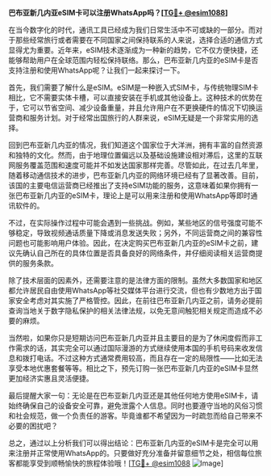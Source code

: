 **巴布亚新几内亚eSIM卡可以注册WhatsApp吗？[[TG💪+ @esim1088](https://t.me/s/esim1088)]**

在当今数字化的时代，通讯工具已经成为我们日常生活中不可或缺的一部分。而对于那些经常旅行或者需要在不同国家之间保持联系的人来说，选择合适的通信方式显得尤为重要。近年来，eSIM技术逐渐成为一种新的趋势，它不仅方便快捷，还能够帮助用户在全球范围内轻松保持联络。那么，巴布亚新几内亚的eSIM卡是否支持注册和使用WhatsApp呢？让我们一起来探讨一下。

首先，我们需要了解什么是eSIM。eSIM是一种嵌入式SIM卡，与传统物理SIM卡相比，它不需要实体卡槽，可以直接安装在手机或其他设备上。这种技术的优势在于，它可以节省空间、减少设备重量，并且允许用户在不更换硬件的情况下切换运营商和服务计划。对于经常出国旅行的人群来说，eSIM无疑是一个非常实用的选择。

回到巴布亚新几内亚的情况，我们知道这个国家位于大洋洲，拥有丰富的自然资源和独特的文化。然而，由于地理位置偏远以及基础设施建设相对滞后，这里的互联网服务覆盖范围和速度可能并不如发达国家那样完善。尽管如此，在过去几年里，随着移动通信技术的进步，巴布亚新几内亚的网络环境已经有了显著改善。目前，该国的主要电信运营商已经推出了支持eSIM功能的服务，这意味着如果你拥有一张巴布亚新几内亚的eSIM卡，理论上是可以用来注册和使用WhatsApp等即时通讯软件的。

不过，在实际操作过程中可能会遇到一些挑战。例如，某些地区的信号强度可能不够稳定，导致视频通话质量下降或消息发送失败；另外，不同运营商之间的兼容性问题也可能影响用户体验。因此，在决定购买巴布亚新几内亚的eSIM卡之前，建议先确认自己所在的具体位置是否具备良好的网络条件，并仔细阅读相关运营商提供的服务条款。

除了技术层面的因素外，还需要注意的是法律方面的限制。虽然大多数国家和地区都允许居民自由使用WhatsApp等社交媒体平台进行交流，但也有少数地方出于国家安全考虑对其实施了严格管控。因此，在前往巴布亚新几内亚之前，请务必提前查询当地关于数字隐私保护的相关法律法规，以免无意间触犯相关规定而造成不必要的麻烦。

当然啦，如果你只是短期访问巴布亚新几内亚并且主要目的是为了休闲度假而非工作需求的话，其实完全可以通过国际漫游的方式继续使用本国的手机号码来收发信息和拨打电话。不过这种方式通常费用较高，而且存在一定的局限性——比如无法享受本地优惠套餐等等。相比之下，预先订购一张巴布亚新几内亚的eSIM卡显然更加经济实惠且灵活便捷。

最后提醒大家一句：无论是在巴布亚新几内亚还是其他任何地方使用eSIM卡，请始终确保自己的设备安全可靠，避免泄露个人信息。同时也要遵守当地的风俗习惯和社会规范，做一个负责任的游客。毕竟谁都不希望因为一时疏忽而给自己带来不必要的困扰吧？

总之，通过以上分析我们可以得出结论：巴布亚新几内亚的eSIM卡是完全可以用来注册并正常使用WhatsApp的。只要做好充分准备并留意细节之处，相信每位旅客都能享受到顺畅愉快的旅程体验哦！[[TG💪+ @esim1088](https://t.me/s/esim1088) ![Image](https://i.postimg.cc/4NQfJmqS/Snipaste-2025-05-13-00-14-12.png)]